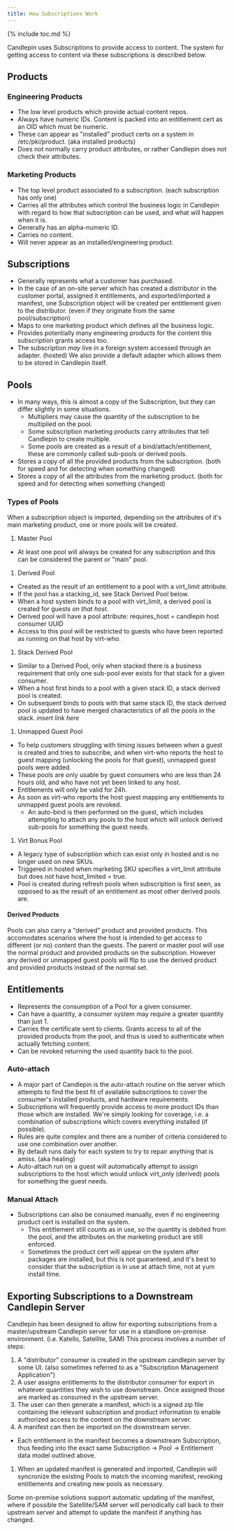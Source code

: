 ```yaml
---
title: How Subscriptions Work
---
```

{% include toc.md %}

Candlepin uses Subscriptions to provide access to content. The system for
getting access to content via these subscriptions is described below.

## Products

### Engineering Products
* The low level products which provide actual content repos.
* Always have numeric IDs. Content is packed into an entitlement cert as an OID which must be numeric.
* These can appear as "installed" product certs on a system in /etc/pki/product. (aka installed products)
* Does not normally carry product attributes, or rather Candlepin does not check their attributes.

### Marketing Products
* The top level product associated to a subscription. (each subscription has only one)
* Carries all the attributes which control the business logic in Candlepin with
  regard to how that subscription can be used, and what will happen when it is.
* Generally has an alpha-numeric ID.
* Carries no content.
* Will never appear as an installed/engineering product.

## Subscriptions
* Generally represents what a customer has purchased.
* In the case of an on-site server which has created a distributor in the customer portal, assigned it entitlements, and exported/imported a manifest, one Subscription object will be created per entitlement given to the distributor. (even if they originate from the same pool/subscription)
* Maps to one marketing product which defines all the business logic.
* Provides potentially many engineering products for the content this subscription grants access too.
* The subscription *may* live in a foreign system accessed through an adapter.
  (hosted) We also provide a default adapter which allows them to be stored in
  Candlepin itself.

## Pools
* In many ways, this is almost a copy of the Subscription, but they can differ slightly in some situations.
  * Multipliers may cause the quantity of the subscription to be multiplied on the pool.
  * Some subscription marketing products carry attributes that tell Candlepin to create multiple.
  * Some pools are created as a result of a bind/attach/entitlement, these are commonly called sub-pools or derived pools.
* Stores a copy of all the provided products from the subscription. (both for speed and for detecting when something changed)
* Stores a copy of all the attributes from the marketing product. (both for speed and for detecting when something changed)


### Types of Pools

When a subscription object is imported, depending on the attributes of it's main marketing product, one or more pools will be created.

1. Master Pool
  * At least one pool will always be created for any subscription and this can be considered the parent or "main" pool.
1. Derived Pool
  * Created as the result of an entitlement to a pool with a virt_limit attribute.
  * If the pool has a stacking_id, see Stack Derived Pool below.
  * When a host system binds to a pool with virt_limit, a derived pool is created for guests *on that host*.
  * Derived pool will have a pool attribute: requires_host = candlepin host consumer UUID
  * Access to this pool will be restricted to guests who have been reported as running on that host by virt-who.
1. Stack Derived Pool
  * Similar to a Derived Pool, only when stacked there is a business requirement that only one sub-pool ever exists for that stack for a given consumer.
  * When a host first binds to a pool with a given stack ID, a stack derived pool is created.
  * On subsequent binds to pools with that same stack ID, the stack derived pool is updated to have merged characteristics of all the pools in the stack. *insert link here*
1. Unmapped Guest Pool
  * To help customers struggling with timing issues between when a guest is created and tries to subscribe, and when virt-who reports the host to guest mapping (unlocking the pools for that guest), unmapped guest pools were added.
  * These pools are only usable by guest consumers who are less than 24 hours old, and who have not yet been linked to any host.
  * Entitlements will only be valid for 24h.
  * As soon as virt-who reports the host guest mapping any entitlements to unmapped guest pools are revoked.
    * An auto-bind is then performed on the guest, which includes attempting to attach any pools to the host which will unlock derived sub-pools for something the guest needs.
1. Virt Bonus Pool
  * A legacy type of subscription which can exist only in hosted and is no longer used on new SKUs.
  * Triggered in hosted when marketing SKU specifies a virt_limit attribute but does *not* have host_limited = true.
  * Pool is created during refresh pools when subscription is first seen, as opposed to as the result of an entitlement as most other derived pools are.

#### Derived Products

Pools can also carry a "derived" product and provided products. This accomodates scenarios where the host is intended to get access to different (or no) content than the guests. The parent or master pool will use the normal product and provided products on the subscription. However any derived or unmapped guest pools will flip to use the derived product and provided products instead of the normal set.

## Entitlements

* Represents the consumption of a Pool for a given consumer.
* Can have a quantity, a consumer system may require a greater quantity than just 1.
* Carries the certificate sent to clients. Grants access to all of the provided products from the pool, and thus is used to authenticate when actually fetching content.
* Can be revoked returning the used quantity back to the pool.

### Auto-attach
* A major part of Candlepin is the auto-attach routine on the server which
  attempts to find the best fit of available subscriptions to cover the
  consumer's installed products, and hardware requirements.
* Subscriptions will frequently provide access to more product IDs than those
  which are installed. We're simply looking for coverage, i.e. a combination of
  subscriptions which covers everything installed (if possible).
* Rules are quite complex and there are a number of criteria considered to use one combination over another.
* By default runs daily for each system to try to repair anything that is amiss. (aka healing)
* Auto-attach run on a guest will automatically attempt to assign subscriptions to the host which would unlock virt_only (derived) pools for something the guest needs.

### Manual Attach
* Subscriptions can also be consumed manually, even if no engineering product cert is installed on the system.
  * This entitlement still counts as in use, so the quantity is debited from the pool, and the attributes on the marketing product are still enforced.
  * Sometimes the product cert will appear on the system after packages are installed, but this is not guaranteed, and it's best to consider that the subscription is in use at attach time, not at yum install time.

## Exporting Subscriptions to a Downstream Candlepin Server

Candlepin has been designed to allow for exporting subscriptions from a master/upstream Candlepin server for use in a standlone on-premise environment. (i.e. Katello, Satellite, SAM) This process involves a number of steps:

 1. A "distributor" consumer is created in the upstream candlepin server by some UI. (also sometimes referred to as a "Subscription Management Application")
 1. A user assigns entitlements to the distributor consumer for export in whatever quantities they wish to use downstream. Once assigned those are marked as consumed in the upstream server.
 1. The user can then generate a manifest, which is a signed zip file containing the relevant subscription and product information to enable authorized access to the content on the downstream server.
 1. A manifest can then be imported on the downstream server.
   * Each entitlement in the manifest becomes a downstream Subscription, thus feeding into the exact same Subscription -> Pool -> Entitlement data model outlined above.
 1. When an updated manifest is generated and imported, Candlepin will syncronize the existing Pools to match the incoming manifest, revoking entitlements and creating new pools as necessary.

Some on-premise solutions support automatic updating of the manifest, where if possible the Satellite/SAM server will periodically call back to their upstream server and attempt to update the manifest if anything has changed.
